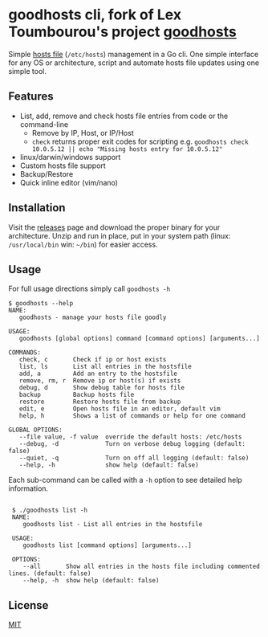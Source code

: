 # goodhosts cli, fork of Lex Toumbourou's project [goodhosts](https://github.com/lextoumbourou/goodhosts)

Simple [hosts file](http://en.wikipedia.org/wiki/Hosts_%28file%29) (```/etc/hosts```) management in a Go cli. One simple
interface for any OS or architecture, script and automate hosts file updates using one simple tool.

## Features

- List, add, remove and check hosts file entries from code or the command-line
  - Remove by IP, Host, or IP/Host
  - `check` returns proper exit codes for scripting e.g. `goodhosts check 10.0.5.12 || echo "Missing hosts entry for 10.0.5.12"`
- linux/darwin/windows support
- Custom hosts file support
- Backup/Restore
- Quick inline editor (vim/nano)

## Installation

Visit the [releases](https://github.com/goodhosts/cli/releases/) page and download the proper binary for your 
architecture. Unzip and run in place, put in your system path (linux: `/usr/local/bin` win: `~/bin`) for easier access.

## Usage

For full usage directions simply call `goodhosts -h`

```shell
$ goodhosts --help
NAME:
   goodhosts - manage your hosts file goodly

USAGE:
   goodhosts [global options] command [command options] [arguments...]

COMMANDS:
   check, c       Check if ip or host exists
   list, ls       List all entries in the hostsfile
   add, a         Add an entry to the hostsfile
   remove, rm, r  Remove ip or host(s) if exists
   debug, d       Show debug table for hosts file
   backup         Backup hosts file
   restore        Restore hosts file from backup
   edit, e        Open hosts file in an editor, default vim
   help, h        Shows a list of commands or help for one command

GLOBAL OPTIONS:
   --file value, -f value  override the default hosts: /etc/hosts
   --debug, -d             Turn on verbose debug logging (default: false)
   --quiet, -q             Turn on off all logging (default: false)
   --help, -h              show help (default: false)

```

Each sub-command can be called with a `-h` option to see detailed help information.
```shell

 $ ./goodhosts list -h
 NAME:
    goodhosts list - List all entries in the hostsfile
 
 USAGE:
    goodhosts list [command options] [arguments...]
 
 OPTIONS:
    --all       Show all entries in the hosts file including commented lines. (default: false)
    --help, -h  show help (default: false)
```

## License

[MIT](LICENSE)


